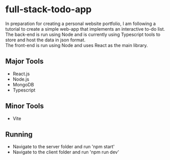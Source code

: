 # full-stack-todo-app
In preparation for creating a personal website portfolio, I am following a tutorial to create a simple web-app that implements an interactive to-do list.  
The back-end is run using Node and is currently using Typescript tools to store and host the data in json format.  
The front-end is run using Node and uses React as the main library.   

## Major Tools
- React.js  
- Node.js  
- MongoDB  
- Typescript  

## Minor Tools
- Vite

## Running
- Navigate to the server folder and run 'npm start'
- Navigate to the client folder and run 'npm run dev'
